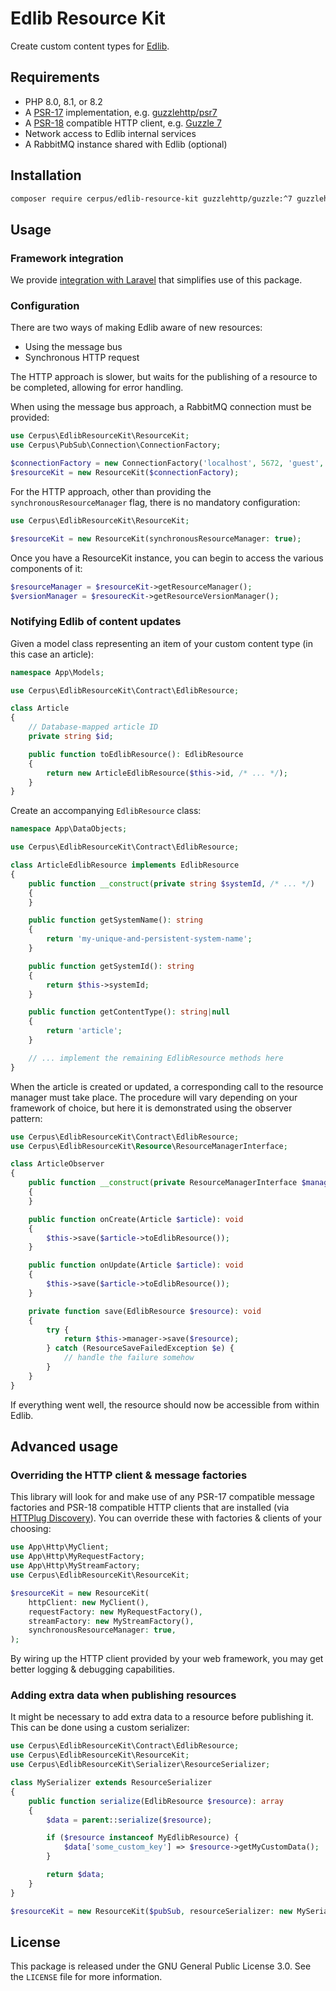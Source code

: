 # Edlib Resource Kit

Create custom content types for [Edlib](https://edlib.com/).

## Requirements

* PHP 8.0, 8.1, or 8.2
* A [PSR-17](https://www.php-fig.org/psr/psr-17/) implementation, e.g.
  [guzzlehttp/psr7](https://packagist.org/packages/guzzlehttp/psr7)
* A [PSR-18](https://www.php-fig.org/psr/psr-18/) compatible HTTP client, e.g.
  [Guzzle 7](https://packagist.org/packages/guzzlehttp/guzzle)
* Network access to Edlib internal services
* A RabbitMQ instance shared with Edlib (optional)

## Installation

~~~sh
composer require cerpus/edlib-resource-kit guzzlehttp/guzzle:^7 guzzlehttp/psr7
~~~

## Usage

### Framework integration

We provide [integration with
Laravel](https://github.com/cerpus/php-edlib-resource-kit-laravel) that
simplifies use of this package.

### Configuration

There are two ways of making Edlib aware of new resources:

* Using the message bus
* Synchronous HTTP request

The HTTP approach is slower, but waits for the publishing of a resource to be
completed, allowing for error handling.

When using the message bus approach, a RabbitMQ connection must be provided:

~~~php
use Cerpus\EdlibResourceKit\ResourceKit;
use Cerpus\PubSub\Connection\ConnectionFactory;

$connectionFactory = new ConnectionFactory('localhost', 5672, 'guest', 'guest');
$resourceKit = new ResourceKit($connectionFactory);
~~~

For the HTTP approach, other than providing the `synchronousResourceManager`
flag, there is no mandatory configuration:

~~~php
use Cerpus\EdlibResourceKit\ResourceKit;

$resourceKit = new ResourceKit(synchronousResourceManager: true);
~~~~

Once you have a ResourceKit instance, you can begin to access the various
components of it:

~~~php
$resourceManager = $resourceKit->getResourceManager();
$versionManager = $resourecKit->getResourceVersionManager();
~~~~

### Notifying Edlib of content updates

Given a model class representing an item of your custom content type (in this
case an article):

~~~php
namespace App\Models;

use Cerpus\EdlibResourceKit\Contract\EdlibResource;

class Article
{
    // Database-mapped article ID
    private string $id;

    public function toEdlibResource(): EdlibResource
    {
        return new ArticleEdlibResource($this->id, /* ... */);
    }
}
~~~

Create an accompanying `EdlibResource` class:

~~~php
namespace App\DataObjects;

use Cerpus\EdlibResourceKit\Contract\EdlibResource;

class ArticleEdlibResource implements EdlibResource
{
    public function __construct(private string $systemId, /* ... */)
    {
    }

    public function getSystemName(): string
    {
        return 'my-unique-and-persistent-system-name';
    }

    public function getSystemId(): string
    {
        return $this->systemId;
    }

    public function getContentType(): string|null
    {
        return 'article';
    }

    // ... implement the remaining EdlibResource methods here
}
~~~

When the article is created or updated, a corresponding call to the resource
manager must take place. The procedure will vary depending on your framework of
choice, but here it is demonstrated using the observer pattern:

~~~php
use Cerpus\EdlibResourceKit\Contract\EdlibResource;
use Cerpus\EdlibResourceKit\Resource\ResourceManagerInterface;

class ArticleObserver
{
    public function __construct(private ResourceManagerInterface $manager)
    {
    }

    public function onCreate(Article $article): void
    {
        $this->save($article->toEdlibResource());
    }

    public function onUpdate(Article $article): void
    {
        $this->save($article->toEdlibResource());
    }

    private function save(EdlibResource $resource): void
    {
        try {
            return $this->manager->save($resource);
        } catch (ResourceSaveFailedException $e) {
            // handle the failure somehow
        }
    }
}
~~~

If everything went well, the resource should now be accessible from within
Edlib.

## Advanced usage

### Overriding the HTTP client & message factories

This library will look for and make use of any PSR-17 compatible message
factories and PSR-18 compatible HTTP clients that are installed (via
[HTTPlug Discovery](https://github.com/php-http/discovery)). You can override
these with factories & clients of your choosing:

~~~php
use App\Http\MyClient;
use App\Http\MyRequestFactory;
use App\Http\MyStreamFactory;
use Cerpus\EdlibResourceKit\ResourceKit;

$resourceKit = new ResourceKit(
    httpClient: new MyClient(),
    requestFactory: new MyRequestFactory(),
    streamFactory: new MyStreamFactory(),
    synchronousResourceManager: true,
);
~~~

By wiring up the HTTP client provided by your web framework, you may get better
logging & debugging capabilities.

### Adding extra data when publishing resources

It might be necessary to add extra data to a resource before publishing it. This
can be done using a custom serializer:

~~~php
use Cerpus\EdlibResourceKit\Contract\EdlibResource;
use Cerpus\EdlibResourceKit\ResourceKit;
use Cerpus\EdlibResourceKit\Serializer\ResourceSerializer;

class MySerializer extends ResourceSerializer
{
    public function serialize(EdlibResource $resource): array
    {
        $data = parent::serialize($resource);

        if ($resource instanceof MyEdlibResource) {
            $data['some_custom_key'] => $resource->getMyCustomData();
        }

        return $data;
    }
}

$resourceKit = new ResourceKit($pubSub, resourceSerializer: new MySerializer());
~~~

## License

This package is released under the GNU General Public License 3.0. See the
`LICENSE` file for more information.
